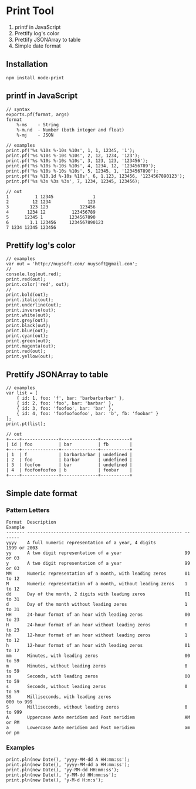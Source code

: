 # Print Tool

1. printf in JavaScript
2. Prettify log's color
3. Prettify JSONArray to table
4. Simple date format

## Installation

    npm install node-print


## printf in JavaScript

    // syntax
    exports.pf(format, args)
    format
        %-ms    - String
        %-m.nd  - Number (both integer and float)
        %-mj    - JSON

    // examples
    print.pf('%s %10s %-10s %10s', 1, 1, 12345, '1');
    print.pf('%s %10s %-10s %10s', 2, 12, 1234, '123');
    print.pf('%s %10s %-10s %10s', 3, 123, 123, '123456');
    print.pf('%s %10s %-10s %10s', 4, 1234, 12, '123456789');
    print.pf('%s %10s %-10s %10s', 5, 12345, 1, '1234567890');
    print.pf('%s %10.1d %-10s %10s', 6, 1.123, 123456, '1234567890123');
    print.pf('%s %3s %3s %3s', 7, 1234, 12345, 123456);

    // out
    1          1 12345               1
    2         12 1234              123
    3        123 123            123456
    4       1234 12          123456789
    5      12345 1          1234567890
    6        1.1 123456     1234567890123
    7 1234 12345 123456

## Prettify log's color
    
    // examples
    var out = 'http://nuysoft.com/ nuysoft@gmail.com';
    // 
    console.log(out.red);
    print.red(out);
    print.color('red', out);
    // 
    print.bold(out);
    print.italic(out);
    print.underline(out);
    print.inverse(out);
    print.white(out);
    print.grey(out);
    print.black(out);
    print.blue(out);
    print.cyan(out);
    print.green(out);
    print.magenta(out);
    print.red(out);
    print.yellow(out);

## Prettify JSONArray to table
    
    // examples
    var list = [
        { id: 1, foo: 'f', bar: 'barbarbarbar' },
        { id: 2, foo: 'foo', bar: 'barbar' },
        { id: 3, foo: 'foofoo', bar: 'bar' },
        { id: 4, foo: 'foofoofoofoo', bar: 'b', fb: 'foobar' }
    ];
    print.pt(list);

    // out
    +----+--------------+--------------+-----------+
    | id | foo          | bar          | fb        |
    +----+--------------+--------------+-----------+
    | 1  | f            | barbarbarbar | undefined |
    | 2  | foo          | barbar       | undefined |
    | 3  | foofoo       | bar          | undefined |
    | 4  | foofoofoofoo | b            | foobar    |
    +----+--------------+--------------+-----------+

## Simple date format

### Pattern Letters

    Format  Description                                                 Example
    ------- ----------------------------------------------------------- -------
    yyyy    A full numeric representation of a year, 4 digits           1999 or 2003
    yy      A two digit representation of a year                        99 or 03
    y       A two digit representation of a year                        99 or 03
    MM      Numeric representation of a month, with leading zeros       01 to 12
    M       Numeric representation of a month, without leading zeros    1 to 12
    dd      Day of the month, 2 digits with leading zeros               01 to 31
    d       Day of the month without leading zeros                      1 to 31
    HH      24-hour format of an hour with leading zeros                00 to 23
    H       24-hour format of an hour without leading zeros             0 to 23
    hh      12-hour format of an hour without leading zeros             1 to 12
    h       12-hour format of an hour with leading zeros                01 to 12
    mm      Minutes, with leading zeros                                 00 to 59
    m       Minutes, without leading zeros                              0 to 59
    ss      Seconds, with leading zeros                                 00 to 59
    s       Seconds, without leading zeros                              0 to 59
    SS      Milliseconds, with leading zeros                            000 to 999
    S       Milliseconds, without leading zeros                         0 to 999
    A       Uppercase Ante meridiem and Post meridiem                   AM or PM
    a       Lowercase Ante meridiem and Post meridiem                   am or pm

### Examples

    print.pln(new Date(), 'yyyy-MM-dd A HH:mm:ss');
    print.pln(new Date(), 'yyyy-MM-dd a HH:mm:ss');
    print.pln(new Date(), 'yy-MM-dd HH:mm:ss');
    print.pln(new Date(), 'y-MM-dd HH:mm:ss');
    print.pln(new Date(), 'y-M-d H:m:s');

